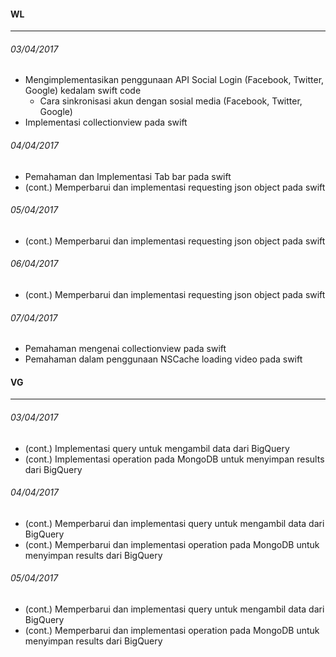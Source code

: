 #### WL
---
###### 03/04/2017
* Mengimplementasikan penggunaan API Social Login (Facebook, Twitter, Google) kedalam swift code
	* Cara sinkronisasi akun dengan sosial media (Facebook, Twitter, Google)
* Implementasi collectionview pada swift

###### 04/04/2017
* Pemahaman dan Implementasi Tab bar pada swift
* (cont.) Memperbarui dan implementasi requesting json object pada swift

###### 05/04/2017
* (cont.) Memperbarui dan implementasi requesting json object pada swift

###### 06/04/2017
* (cont.) Memperbarui dan implementasi requesting json object pada swift

###### 07/04/2017
* Pemahaman mengenai collectionview pada swift
* Pemahaman dalam penggunaan NSCache loading video pada swift

#### VG
---
###### 03/04/2017
* (cont.) Implementasi query untuk mengambil data dari BigQuery
* (cont.) Implementasi operation pada MongoDB untuk menyimpan results dari BigQuery

###### 04/04/2017
* (cont.) Memperbarui dan implementasi query untuk mengambil data dari BigQuery
* (cont.) Memperbarui dan implementasi operation pada MongoDB untuk menyimpan results dari BigQuery

###### 05/04/2017
* (cont.) Memperbarui dan implementasi query untuk mengambil data dari BigQuery
* (cont.) Memperbarui dan implementasi operation pada MongoDB untuk menyimpan results dari BigQuery

